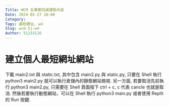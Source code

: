 ```yaml
---
Title: WCM 五專第四週課程內容
Date: 2024-05-27 16:00
Category: 
Tags: 最短網址, w4
Slug: wcm-5j-w4
Author: 51233116
---
```


# 建立個人最短網址網站

下載 main2.txt 與 static.txt, 其中包含 main2.py 與 static.py, 只要在 Shell 執行 python3 main2.py 就可以執行倉儲內的靜態網站檢視. 另一方面, 若要取消先前執行 python3 main2.py, 只需要在 Shell 頁面按下 ctrl + c, c 代表 cancle 也就是取消. 然後若要執行動態網站，可以在 Shell 執行 python3 main.py 或者使用 Replit 的 Run 按鍵.